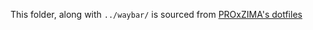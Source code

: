 This folder, along with `../waybar/` is sourced from [PROxZIMA's dotfiles](https://github.com/PROxZIMA/.dotfiles/)

